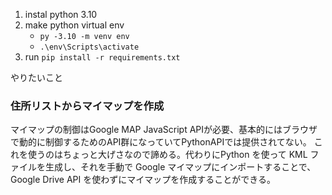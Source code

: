 1. instal python 3.10
1. make python virtual env
    * `py -3.10 -m venv env`
    * `.\env\Scripts\activate`
1. run `pip install -r requirements.txt`


やりたいこと
### 住所リストからマイマップを作成

マイマップの制御はGoogle MAP JavaScript APIが必要、基本的にはブラウザで動的に制御するためのAPI群になっていてPythonAPIでは提供されてない。
これを使うのはちょっと大げさなので諦める。代わりにPython を使って KML ファイルを生成し、それを手動で Google マイマップにインポートすることで、Google Drive API を使わずにマイマップを作成することができる。